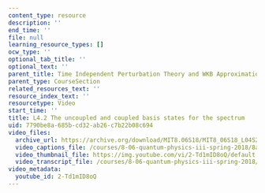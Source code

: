 ```yaml
---
content_type: resource
description: ''
end_time: ''
file: null
learning_resource_types: []
ocw_type: ''
optional_tab_title: ''
optional_text: ''
parent_title: Time Independent Perturbation Theory and WKB Approximation
parent_type: CourseSection
related_resources_text: ''
resource_index_text: ''
resourcetype: Video
start_time: ''
title: L4.2 The uncoupled and coupled basis states for the spectrum
uid: 7790be8a-685b-cd32-ab26-c7b22b08c694
video_files:
  archive_url: https://archive.org/download/MIT8.06S18/MIT8_06S18_L04S2_300k.mp4
  video_captions_file: /courses/8-06-quantum-physics-iii-spring-2018/8a33eb1372935cc8b6a16237a5159b2a_2-Td1mID8oQ.vtt
  video_thumbnail_file: https://img.youtube.com/vi/2-Td1mID8oQ/default.jpg
  video_transcript_file: /courses/8-06-quantum-physics-iii-spring-2018/9e97c056d8067c1cfb4cb4d0c4a9107d_2-Td1mID8oQ.pdf
video_metadata:
  youtube_id: 2-Td1mID8oQ
---
```

